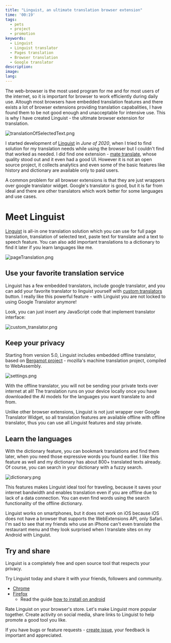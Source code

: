 ```yaml
---
title: "Linguist, an ultimate translation browser extension"
time: '00:19'
tags:
  - pets
  - project
  - promotion
keywords:
  - Linguist
  - Linguist translator
  - Pages translation
  - Browser translation
  - Google translator
description:
image:
lang:
---
```


The web-browser is the most used program for me and for most users of the internet, so it is important for browser to work efficiently during daily use. Altough most browsers have embedded translation features and there exists a lot of browser extensions providing translation capabalities, I have found them to be not good enough and unacceptable for intensive use. This is why I have created Linguist - the ultimate browser extension for translation.

![translationOfSelectedText.png](./translationOfSelectedText.png)

I started development of [Linguist](https://github.com/translate-tools/linguist) in *June of 2020*, when I tried to find solution for my translation needs while using the browser but I couldn't find that worked as needed. I did find one extension - [mate translate](https://gikken.co/mate-translate/), whose quality stood out and it even had a good UI. However it is not an open source project, it collects analytics and even some of the basic features like history and dictionary are available only to paid users.

A common problem for all browser extensions is that they are just wrappers over google translator widget. Google's translator is good, but it is far from ideal and there are other translators which work better for some languages and use cases.


# Meet Linguist

[Linguist](https://github.com/translate-tools/linguist) is all-in one translation solution which you can use for full page translation, translation of selected text, paste text for translate and a text to speech feature. You can also add important translations to a dictionary to find it later if you learn languages like me.

![pageTranslation.png](./pageTranslation.png)

## Use your favorite translation service

Linguist has a few embedded translators, include google translator, and you can add your favorite translator to linguist yourself with [custom translators](https://github.com/translate-tools/linguist/blob/bcc8c471fdede42b6bbc541144eb89a93587f605/docs/CustomTranslator.md) button. I really like this powerful feature - with Linguist you are not locked to using Google Translator anymore!

Look, you can just insert any JavaScript code that implement translator interface:

![custom_translator.png](./custom_translator.png)

## Keep your privacy

Starting from version 5.0, Linguist includes embedded offline translator, based on [Bergamot project](https://github.com/browsermt/bergamot-translator) - mozilla's machine translation project, compiled to WebAssembly.

![settings.png](./settings.png)

With the offline translator, you will not be sending your private texts over internet at all! The translation runs on your device locally once you have downloaded the AI models for the languages you want translate to and from.

Unlike other browser extensions, Linguist is not just wrapper over Google Translator Widget, so all translation features are available offline with offline translator, thus you can use all Linguist features and stay private.

## Learn the languages

With the dictionary feature, you can bookmark translations and find them later, when you need those expressive words you found earlier. I like this feature as well and my dictionary has about 800+ translated texts already. Of course, you can search in your dictionary with a fuzzy search.

![dictionary.png](./dictionary.png)

This features makes Linguist ideal tool for traveling, because it saves your internet bandwidth and enables translation even if you are offline due to lack of a data connection. You can even find words using the search functionality of the offline dictionary.

Linguist works on smartphones, but it does not work on iOS because iOS does not have a browser that supports the WebExtensions API, only Safari. I'm sad to see that my friends who use an iPhone can't even translate the restaurant menu and they look surprised when I translate sites on my Android with Linguist.

## Try and share

Linguist is a completely free and open source tool that respects your privacy.

Try Linguist today and share it with your friends, followers and community.
- [Chrome](https://chrome.google.com/webstore/detail/gbefmodhlophhakmoecijeppjblibmie)
- [Firefox](https://addons.mozilla.org/addon/linguist-translator/)
  - Read the guide [how to install on android](https://github.com/translate-tools/linguist#android)

Rate Linguist on your browser's store. Let's make Linguist more popular together. Create activity on social media, share links to Linguist to help promote a good tool you like.

If you have bugs or feature requests - [create issue](https://github.com/translate-tools/linguist/issues/new), your feedback is important and appreciated.
